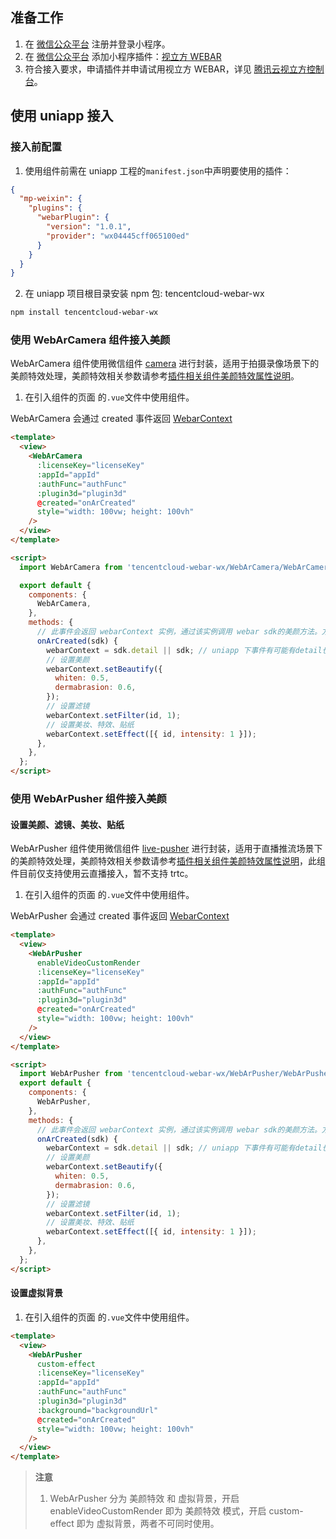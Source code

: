 ## 准备工作

1. 在 [微信公众平台](https://mp.weixin.qq.com) 注册并登录小程序。
2. 在 [微信公众平台](https://mp.weixin.qq.com) 添加小程序插件：[视立方 WEBAR](https://mp.weixin.qq.com/wxopen/plugindevdoc?appid=wx04445cff065100ed&token=571048195&lang=zh_CN)
3. 符合接入要求，申请插件并申请试用视立方 WEBAR，详见 [腾讯云视立方控制台](https://cloud.tencent.com/document/product/616/71371)。

## 使用 uniapp 接入

### 接入前配置

1. 使用组件前需在 uniapp 工程的`manifest.json`中声明要使用的插件：

```json
{
  "mp-weixin": {
    "plugins": {
      "webarPlugin": {
        "version": "1.0.1",
        "provider": "wx04445cff065100ed"
      }
    }
  }
}
```

2. 在 uniapp 项目根目录安装 npm 包: tencentcloud-webar-wx

```bash
npm install tencentcloud-webar-wx
```

### 使用 WebArCamera 组件接入美颜

WebArCamera 组件使用微信组件 [camera](https://developers.weixin.qq.com/miniprogram/dev/component/camera.html) 进行封装，适用于拍摄录像场景下的美颜特效处理，美颜特效相关参数请参考[插件相关组件美颜特效属性说明](#propsdesc)。

1. 在引入组件的页面 的`.vue`文件中使用组件。

WebArCamera 会通过 created 事件返回 [WebarContext](#method)

```html
<template>
  <view>
    <WebArCamera
      :licenseKey="licenseKey"
      :appId="appId"
      :authFunc="authFunc"
      :plugin3d="plugin3d"
      @created="onArCreated"
      style="width: 100vw; height: 100vh"
    />
  </view>
</template>

<script>
  import WebArCamera from 'tencentcloud-webar-wx/WebArCamera/WebArCamera.vue';

  export default {
    components: {
      WebArCamera,
    },
    methods: {
      // 此事件会返回 webarContext 实例，通过该实例调用 webar sdk的美颜方法。方法介绍参考文末。
      onArCreated(sdk) {
        webarContext = sdk.detail || sdk; // uniapp 下事件有可能有detail也有可能没有
        // 设置美颜
        webarContext.setBeautify({
          whiten: 0.5,
          dermabrasion: 0.6,
        });
        // 设置滤镜
        webarContext.setFilter(id, 1);
        // 设置美妆、特效、贴纸
        webarContext.setEffect([{ id, intensity: 1 }]);
      },
    },
  };
</script>
```

### 使用 WebArPusher 组件接入美颜

#### 设置美颜、滤镜、美妆、贴纸

WebArPusher 组件使用微信组件 [live-pusher](https://developers.weixin.qq.com/miniprogram/dev/component/live-pusher.html) 进行封装，适用于直播推流场景下的美颜特效处理，美颜特效相关参数请参考[插件相关组件美颜特效属性说明](#propsdesc)，此组件目前仅支持使用云直播接入，暂不支持 trtc。

1. 在引入组件的页面 的`.vue`文件中使用组件。

WebArPusher 会通过 created 事件返回 [WebarContext](#method)

```html
<template>
  <view>
    <WebArPusher
      enableVideoCustomRender
      :licenseKey="licenseKey"
      :appId="appId"
      :authFunc="authFunc"
      :plugin3d="plugin3d"
      @created="onArCreated"
      style="width: 100vw; height: 100vh"
    />
  </view>
</template>

<script>
  import WebArPusher from 'tencentcloud-webar-wx/WebArPusher/WebArPusher.vue';
  export default {
    components: {
      WebArPusher,
    },
    methods: {
      // 此事件会返回 webarContext 实例，通过该实例调用 webar sdk的美颜方法。方法介绍参考文末。
      onArCreated(sdk) {
        webarContext = sdk.detail || sdk; // uniapp 下事件有可能有detail也有可能没有
        // 设置美颜
        webarContext.setBeautify({
          whiten: 0.5,
          dermabrasion: 0.6,
        });
        // 设置滤镜
        webarContext.setFilter(id, 1);
        // 设置美妆、特效、贴纸
        webarContext.setEffect([{ id, intensity: 1 }]);
      },
    },
  };
</script>
```

#### 设置虚拟背景

1. 在引入组件的页面 的`.vue`文件中使用组件。

```html
<template>
  <view>
    <WebArPusher
      custom-effect
      :licenseKey="licenseKey"
      :appId="appId"
      :authFunc="authFunc"
      :plugin3d="plugin3d"
      :background="backgroundUrl"
      @created="onArCreated"
      style="width: 100vw; height: 100vh"
    />
  </view>
</template>
```

> **注意**
>
> 1. WebArPusher 分为 美颜特效 和 虚拟背景，开启 enableVideoCustomRender 即为 美颜特效 模式，开启 custom-effect 即为 虚拟背景，两者不可同时使用。

